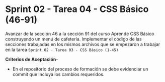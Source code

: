 # Sprint 02 - Tarea 04 - CSS Básico (46-91)

Avanzar de la sección 46 a la sección 91 del curso Aprende CSS Básico construyendo un menú de cafetería. Implementar el código de las secciones trabajadas en los mismos archivos que se empezaron a trabajar en la tarea `Sprint 02 - Tarea 03 - CSS Básico (1-45)`

**Criterios de Aceptación**-

- En el repositorio del proceso de formación se debe evidenciar un commit que incluya los cambios requeridos.